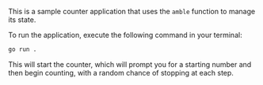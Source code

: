 This is a sample counter application that uses the `amble` function to manage its state.

To run the application, execute the following command in your terminal:

```bash
go run .
```

This will start the counter, which will prompt you for a starting number and then begin counting, with a random chance of stopping at each step.
